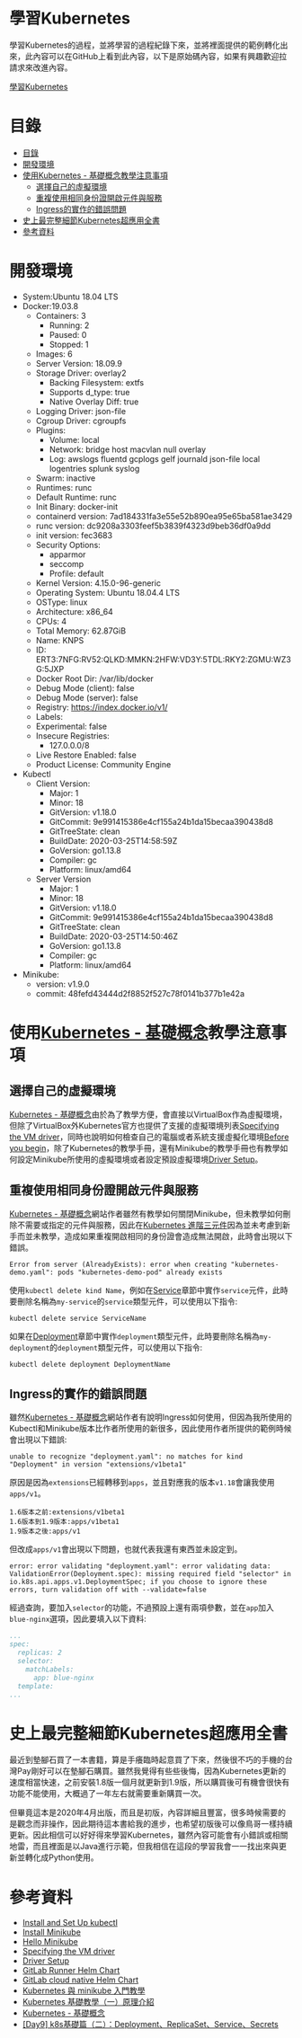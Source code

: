 學習Kubernetes
===
學習Kubernetes的過程，並將學習的過程紀錄下來，並將裡面提供的範例轉化出來，此內容可以在GitHub上看到此內容，以下是原始碼內容，如果有興趣歡迎拉請求來改進內容。

[學習Kubernetes](https://github.com/timmy61109/Learn-Kubernetes)

# 目錄

<!-- @import "[TOC]" {cmd="toc" depthFrom=1 depthTo=6 orderedList=false} -->
<!-- code_chunk_output -->

- [目錄](#目錄)
- [開發環境](#開發環境)
- [使用Kubernetes - 基礎概念教學注意事項](#使用kubernetes-基礎概念httpsgithubcomhcwxdkubernetes-tutorial教學注意事項)
  - [選擇自己的虛擬環境](#選擇自己的虛擬環境)
  - [重複使用相同身份證開啟元件與服務](#重複使用相同身份證開啟元件與服務)
  - [Ingress的實作的錯誤問題](#ingress的實作的錯誤問題)
- [史上最完整細節Kubernetes超應用全書](#史上最完整細節kubernetes超應用全書)
- [參考資料](#參考資料)

<!-- /code_chunk_output -->


# 開發環境

- System:Ubuntu 18.04 LTS
- Docker:19.03.8
  - Containers: 3
    - Running: 2
    - Paused: 0
    - Stopped: 1
  - Images: 6
  - Server Version: 18.09.9
  - Storage Driver: overlay2
    - Backing Filesystem: extfs
    - Supports d_type: true
    - Native Overlay Diff: true
  - Logging Driver: json-file
  - Cgroup Driver: cgroupfs
  - Plugins:
    - Volume: local
    - Network: bridge host macvlan null overlay
    - Log: awslogs fluentd gcplogs gelf journald json-file local logentries splunk syslog
  - Swarm: inactive
  - Runtimes: runc
  - Default Runtime: runc
  - Init Binary: docker-init
  - containerd version: 7ad184331fa3e55e52b890ea95e65ba581ae3429
  - runc version: dc9208a3303feef5b3839f4323d9beb36df0a9dd
  - init version: fec3683
  - Security Options:
    - apparmor
    - seccomp
    -  Profile: default
  - Kernel Version: 4.15.0-96-generic
  - Operating System: Ubuntu 18.04.4 LTS
  - OSType: linux
  - Architecture: x86_64
  - CPUs: 4
  - Total Memory: 62.87GiB
  - Name: KNPS
  - ID: ERT3:7NFG:RV52:QLKD:MMKN:2HFW:VD3Y:5TDL:RKY2:ZGMU:WZ3G:5JXP
  - Docker Root Dir: /var/lib/docker
  - Debug Mode (client): false
  - Debug Mode (server): false
  - Registry: https://index.docker.io/v1/
  - Labels:
  - Experimental: false
  - Insecure Registries:
    - 127.0.0.0/8
  - Live Restore Enabled: false
  - Product License: Community Engine
- Kubectl
  - Client Version:
    - Major: 1
    - Minor: 18
    - GitVersion: v1.18.0
    - GitCommit: 9e991415386e4cf155a24b1da15becaa390438d8
    - GitTreeState: clean
    - BuildDate: 2020-03-25T14:58:59Z
    - GoVersion: go1.13.8
    - Compiler: gc
    - Platform: linux/amd64
  - Server Version
    - Major: 1
    - Minor: 18
    - GitVersion: v1.18.0
    - GitCommit:  9e991415386e4cf155a24b1da15becaa390438d8
    - GitTreeState: clean
    - BuildDate: 2020-03-25T14:50:46Z
    - GoVersion: go1.13.8
    - Compiler: gc
    - Platform: linux/amd64
- Minikube:
  - version: v1.9.0
  - commit: 48fefd43444d2f8852f527c78f0141b377b1e42a

# 使用[Kubernetes - 基礎概念](https://github.com/HcwXd/kubernetes-tutorial)教學注意事項
## 選擇自己的虛擬環境
[Kubernetes - 基礎概念](https://github.com/HcwXd/kubernetes-tutorial)由於為了教學方便，會直接以VirtualBox作為虛擬環境，但除了VirtualBox外Kubernetes官方也提供了支援的虛擬環境列表[Specifying the VM driver](https://kubernetes.io/docs/setup/learning-environment/minikube/#specifying-the-vm-driver)，同時也說明如何檢查自己的電腦或者系統支援虛擬化環境[Before you begin](https://kubernetes.io/docs/tasks/tools/install-minikube/#before-you-begin)，除了Kubernetes的教學手冊，還有Minikube的教學手冊也有教學如何設定Minikube所使用的虛擬環境或者設定預設虛擬環境[Driver Setup](https://minikube.sigs.k8s.io/docs/start/linux/#driver-setup)。

## 重複使用相同身份證開啟元件與服務
[Kubernetes - 基礎概念](https://github.com/HcwXd/kubernetes-tutorial)網站作者雖然有教學如何關閉Minikube，但未教學如何刪除不需要或指定的元件與服務，因此在[Kubernetes 進階三元件](https://github.com/HcwXd/kubernetes-tutorial#kubernetes-%E9%80%B2%E9%9A%8E%E4%B8%89%E5%85%83%E4%BB%B6)因為並未考慮到新手而並未教學，造成如果重複開啟相同的身份證會造成無法開啟，此時會出現以下錯誤。

```
Error from server (AlreadyExists): error when creating "kubernetes-demo.yaml": pods "kubernetes-demo-pod" already exists
```

使用`kubectl delete kind Name`，例如在[Service](https://github.com/HcwXd/kubernetes-tutorial#service)章節中實作`service`元件，此時要刪除名稱為`my-service`的`service`類型元件，可以使用以下指令:

```
kubectl delete service ServiceName
```

如果在[Deployment](https://github.com/HcwXd/kubernetes-tutorial#deployment)章節中實作`deployment`類型元件，此時要刪除名稱為`my-deployment`的`deployment`類型元件，可以使用以下指令:

```
kubectl delete deployment DeploymentName
```

## Ingress的實作的錯誤問題
雖然[Kubernetes - 基礎概念](https://github.com/HcwXd/kubernetes-tutorial)網站作者有說明Ingress如何使用，但因為我所使用的Kubectl和Minikube版本比作者所使用的新很多，因此使用作者所提供的範例時候會出現以下錯誤:

```
unable to recognize "deployment.yaml": no matches for kind "Deployment" in version "extensions/v1beta1"
```

原因是因為`extensions`已經轉移到`apps`，並且對應我的版本`v1.18`會讓我使用`apps/v1`。

```
1.6版本之前:extensions/v1beta1
1.6版本到1.9版本:apps/v1beta1
1.9版本之後:apps/v1
```

但改成`apps/v1`會出現以下問題，也就代表我還有東西並未設定到。

```
error: error validating "deployment.yaml": error validating data: ValidationError(Deployment.spec): missing required field "selector" in io.k8s.api.apps.v1.DeploymentSpec; if you choose to ignore these errors, turn validation off with --validate=false

```

經過查詢，要加入`selector`的功能，不過預設上還有兩項參數，並在`app`加入`blue-nginx`選項，因此要填入以下資料:

```YAML
...
spec:
  replicas: 2
  selector:
    matchLabels:
      app: blue-nginx
  template:
...
```

# 史上最完整細節Kubernetes超應用全書
最近到墊腳石買了一本書籍，算是手癢臨時起意買了下來，然後很不巧的手機的台灣Pay剛好可以在墊腳石購買。雖然我覺得有些些後悔，因為Kubernetes更新的速度相當快速，之前安裝1.8版一個月就更新到1.9版，所以購買後可有機會很快有功能不能使用，大概過了一年左右就需要重新購買一次。

但畢竟這本是2020年4月出版，而且是初版，內容詳細且豐富，很多時候需要的是觀念而非操作，因此期待這本書給我的進步，也希望初版後可以像鳥哥一樣持續更新。因此相信可以好好得來學習Kubernetes，雖然內容可能會有小錯誤或相關地雷，而且裡面是以Java進行示範，但我相信在這段的學習我會一一找出來與更新並轉化成Python使用。

# 參考資料
- [Install and Set Up kubectl](https://kubernetes.io/docs/tasks/tools/install-kubectl/#install-kubectl-on-linux)
- [Install Minikube](https://kubernetes.io/docs/tasks/tools/install-minikube/)
- [Hello Minikube](https://kubernetes.io/docs/tutorials/hello-minikube/)
- [Specifying the VM driver](https://kubernetes.io/docs/setup/learning-environment/minikube/#specifying-the-vm-driver)
- [Driver Setup](https://minikube.sigs.k8s.io/docs/start/linux/#driver-setup)
- [GitLab Runner Helm Chart](https://docs.gitlab.com/runner/install/kubernetes.html)
- [GitLab cloud native Helm Chart](https://docs.gitlab.com/charts/)
- [Kubernetes 與 minikube 入門教學](https://blog.techbridge.cc/2018/12/01/kubernetes101-introduction-tutorial/)
- [Kubernetes 基礎教學（一）原理介紹](https://medium.com/@C.W.Hu/kubernetes-basic-concept-tutorial-e033e3504ec0)
- [Kubernetes - 基礎概念](https://github.com/HcwXd/kubernetes-tutorial)
- [[Day9] k8s基礎篇（二）：Deployment、ReplicaSet、Service、Secrets](https://ithelp.ithome.com.tw/articles/10219982)
